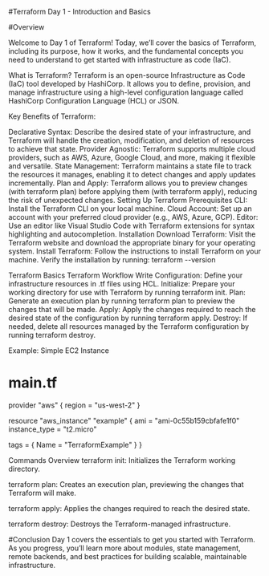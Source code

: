 #Terraform Day 1 - Introduction and Basics

#Overview

Welcome to Day 1 of Terraform! Today, we’ll cover the basics of Terraform, including its purpose, how it works, and the fundamental concepts you need to understand to get started with infrastructure as code (IaC).

What is Terraform?
Terraform is an open-source Infrastructure as Code (IaC) tool developed by HashiCorp. It allows you to define, provision, and manage infrastructure using a high-level configuration language called HashiCorp Configuration Language (HCL) or JSON.

Key Benefits of Terraform:

Declarative Syntax: 
  Describe the desired state of your infrastructure, and Terraform will handle the creation, modification, and deletion of resources to achieve that state.
Provider Agnostic: Terraform supports multiple cloud providers, such as AWS, Azure, Google Cloud, and more, making it flexible and versatile.
State Management: Terraform maintains a state file to track the resources it manages, enabling it to detect changes and apply updates incrementally.
Plan and Apply: Terraform allows you to preview changes (with terraform plan) before applying them (with terraform apply), reducing the risk of unexpected changes.
Setting Up Terraform
Prerequisites
CLI: Install the Terraform CLI on your local machine.
Cloud Account: Set up an account with your preferred cloud provider (e.g., AWS, Azure, GCP).
Editor: Use an editor like Visual Studio Code with Terraform extensions for syntax highlighting and autocompletion.
Installation
Download Terraform: Visit the Terraform website and download the appropriate binary for your operating system.
Install Terraform: Follow the instructions to install Terraform on your machine. Verify the installation by running:
terraform --version

Terraform Basics
Terraform Workflow
Write Configuration: Define your infrastructure resources in .tf files using HCL.
Initialize: Prepare your working directory for use with Terraform by running terraform init.
Plan: Generate an execution plan by running terraform plan to preview the changes that will be made.
Apply: Apply the changes required to reach the desired state of the configuration by running terraform apply.
Destroy: If needed, delete all resources managed by the Terraform configuration by running terraform destroy.


Example: Simple EC2 Instance

# main.tf
provider "aws" {
  region = "us-west-2"
}

resource "aws_instance" "example" {
  ami           = "ami-0c55b159cbfafe1f0"
  instance_type = "t2.micro"

  tags = {
    Name = "TerraformExample"
  }
}

Commands Overview
terraform init: Initializes the Terraform working directory.

terraform plan: Creates an execution plan, previewing the changes that Terraform will make.

terraform apply: Applies the changes required to reach the desired state.

terraform destroy: Destroys the Terraform-managed infrastructure.

#Conclusion
Day 1 covers the essentials to get you started with Terraform. As you progress, you’ll learn more about modules, state management, remote backends, and best practices for building scalable, maintainable infrastructure.
